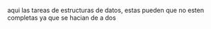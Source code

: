 aqui las tareas de estructuras de datos, estas pueden que no esten completas ya que se hacian de a dos
